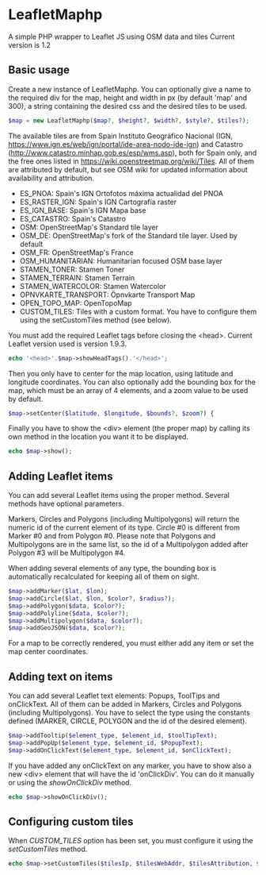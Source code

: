 LeafletMaphp
============
A simple PHP wrapper to Leaflet JS using OSM data and tiles
Current version is 1.2

Basic usage
-----------
Create a new instance of LeafletMaphp. You can optionally give a name to the required div for the map, height and width in px (by default 'map' and 300), a string containing the desired css and the desired tiles to be used.
```php
$map = new LeafletMaphp($map?, $height?, $width?, $style?, $tiles?);
```

The available tiles are from Spain Instituto Geográfico Nacional (IGN, https://www.ign.es/web/ign/portal/ide-area-nodo-ide-ign) and Catastro (http://www.catastro.minhap.gob.es/esp/wms.asp), both for Spain only, and the free ones listed in https://wiki.openstreetmap.org/wiki/Tiles. All of them are attributed by default, but see OSM wiki for updated information about availability and attribution.
* ES_PNOA: Spain's IGN Ortofotos máxima actualidad del PNOA
* ES_RASTER_IGN: Spain's IGN Cartografía raster
* ES_IGN_BASE: Spain's IGN Mapa base
* ES_CATASTRO: Spain's Catastro
* OSM: OpenStreetMap's Standard tile layer
* OSM_DE: OpenStreetMap's fork of the Standard tile layer. Used by default
* OSM_FR: OpenStreetMap's France
* OSM_HUMANITARIAN: Humanitarian focused OSM base layer
* STAMEN_TONER: Stamen Toner
* STAMEN_TERRAIN: Stamen Terrain
* STAMEN_WATERCOLOR: Stamen Watercolor
* OPNVKARTE_TRANSPORT: Öpnvkarte Transport Map
* OPEN_TOPO_MAP: OpenTopoMap
* CUSTOM_TILES: Tiles with a custom format. You have to configure them using the setCustomTiles method (see below).

You must add the required Leaflet tags before closing the &lt;head&gt;. Current Leaflet version used is version 1.9.3.

```php
echo '<head>'.$map->showHeadTags().'</head>';
```

Then you only have to center for the map location, using latitude and longitude coordinates. You can also optionally add the bounding box for the map, which must be an array of 4 elements, and a zoom value to be used by default.
```php
$map->setCenter($latitude, $longitude, $bounds?, $zoom?) {
```

Finally you have to show the &lt;div&gt; element (the proper map) by calling its own method in the location you want it to be displayed.
```php
echo $map->show();
```

Adding Leaflet items
--------------------
You can add several Leaflet items using the proper method. Several methods have optional parameters.

Markers, Circles and Polygons (including Multipolygons) will return the numeric id of the current element of its type. Circle #0 is different from Marker #0 and from Polygon #0. Please note that Polygons and Multipolygons are in the same list, so the id of a Multipolygon added after Polygon #3 will be Multipolygon #4.

When adding several elements of any type, the bounding box is automatically recalculated for keeping all of them on sight.
```php
$map->addMarker($lat, $lon);
$map->addCircle($lat, $lon, $color?, $radius?);
$map->addPolygon($data, $color?);
$map->addPolyline($data, $color?);
$map->addMultipolygon($data, $color?);
$map->addGeoJSON($data, $color?);
```

For a map to be correctly rendered, you must either add any item or set the map center coordinates.

Adding text on items
--------------------
You can add several Leaflet text elements: Popups, ToolTips and onClickText. All of them can be added in Markers, Circles and Polygons (including Multipolygons). You have to select the type using the constants defined (MARKER, CIRCLE, POLYGON and the id of the desired element).
```php
$map->addTooltip($element_type, $element_id, $toolTipText);
$map->addPopUp($element_type, $element_id, $PopupText);
$map->addOnClickText($element_type, $element_id, $onClickText);
```

If you have added any onClickText on any marker, you have to show also a new &lt;div&gt; element that will have the id 'onClickDiv'. You can do it manually or using the *showOnClickDiv* method.
```php
echo $map->showOnClickDiv();
```

Configuring custom tiles
------------------------
When *CUSTOM_TILES* option has been set, you must configure it using the *setCustomTiles* method.
```php
echo $map->setCustomTiles($tilesIp, $tilesWebAddr, $tilesAttribution, $tilesMinZoom, $tilesMaxZoom);
```